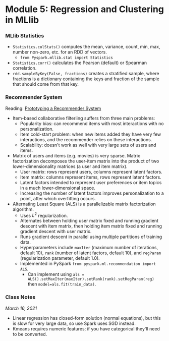 # Module 5: Regression and Clustering in MLlib

### MLlib Statistics

- `Statistics.colStats()` computes the mean, variance, count, min, max, number non-zero, etc. for an RDD of vectors.
  - `from Pyspark.mllib.stat import Statistics`
- `Statistics.corr()` calculates the Pearson (default) or Spearman correlation.
- `rdd.sampleByKey(False, fractions)` creates a stratified sample, where fractions is a dictionary containing the keys and fraction of the sample that should come from that key.

### Recommender System

Reading: [Prototyping a Recommender System](https://towardsdatascience.com/prototyping-a-recommender-system-step-by-step-part-2-alternating-least-square-als-matrix-4a76c58714a1)

- Item-based collaborative filteriing suffers from three main problems:
  - Popularity bias: can recommend items with most interactions with no personalization.
  - Item cold-start problem: when new items added they have very few interactions, and the recommender relies on these interactions.
  - Scalability: doesn't work as well with very large sets of users and items.
- Matrix of users and items (e.g. movies) is very sparse. Matrix factorization decomposes the user-item matrix into the product of two lower-dimensionality matrices (a user and item matrix).
  - User matrix: rows represent users, columns represent latent factors.
  - Item matrix: columns represent items, rows represent latent factors.
  - Latent factors intended to represent user preferences or item topics in a much lower-dimensional space.
  - Increasing the number of latent factors improves personalization to a point, after which overfitting occurs.
- Alternating Least Square (ALS) is a parallelizable matrix factorization algorithm.
  - Uses $L^2$ regularization.
  - Alternates between holding user matrix fixed and running gradient descent with item matrix, then holding item matrix fixed and running gradient descent with user matrix.
  - Runs gradient descent in parallel using multiple partitions of training data.
  - Hyperparameters include `maxIter` (maximum number of iterations, default 10), `rank` (number of latent factors, default 10), and `regParam` (regularization parameter, default 1.0).
  - Implemented in PySpark `from pyspark.ml.recommendation import ALS`.
    - Can implement using `als = ALS().setMaxIter(maxIter).setRank(rank).setRegParam(reg)` then `model=als.fit(train_data)`.

### Class Notes

*March 16, 2021*

- Linear regression has closed-form solution (normal equations), but this is slow for very large data, so use Spark uses SGD instead.
- Kmeans requires numeric features; if you have categorical they'll need to be converted.